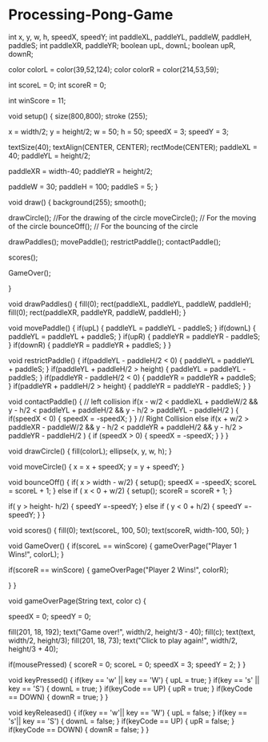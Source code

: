 # Processing-Pong-Game
 int x, y, w, h, speedX, speedY;
int paddleXL, paddleYL, paddleW, paddleH, paddleS;
int paddleXR, paddleYR;
boolean upL, downL;
boolean upR, downR;

color colorL = color(39,52,124);
color colorR = color(214,53,59);

int scoreL = 0;
int scoreR = 0;

int winScore = 11;

void setup() {
  size(800,800);
  stroke (255);
  
  x = width/2;
  y = height/2;
  w = 50;
  h = 50;
  speedX = 3;
  speedY = 3;
  
  textSize(40);
  textAlign(CENTER, CENTER);
  rectMode(CENTER);
  paddleXL = 40;
  paddleYL = height/2;
  
  paddleXR = width-40;
  paddleYR = height/2;
  
  paddleW = 30;
  paddleH = 100;
  paddleS = 5;
}

void draw() {
   background(255);
   smooth();

   drawCircle(); //For the drawing of the circle
   moveCircle(); // For the moving of the circle
   bounceOff(); // For the bouncing of the circle
   
   drawPaddles();
   movePaddle();
   restrictPaddle();
   contactPaddle();
   
   scores();
   
   GameOver();
   
}

void drawPaddles() {
  fill(0);
  rect(paddleXL, paddleYL, paddleW, paddleH);
  fill(0);
  rect(paddleXR, paddleYR, paddleW, paddleH);
}

void movePaddle() {
  if(upL) {
     paddleYL = paddleYL - paddleS;
  }
  if(downL) {
    paddleYL = paddleYL + paddleS;
  }
    if(upR) {
     paddleYR = paddleYR - paddleS;
  }
  if(downR) {
    paddleYR = paddleYR + paddleS;
  }
}


void restrictPaddle() {
  if(paddleYL - paddleH/2 < 0) {
    paddleYL = paddleYL + paddleS;
  }
  if(paddleYL + paddleH/2 > height) {
    paddleYL = paddleYL - paddleS;
  }
  if(paddleYR - paddleH/2 < 0) {
    paddleYR = paddleYR + paddleS;
  }
  if(paddleYR + paddleH/2 > height) {
    paddleYR = paddleYR - paddleS;
  }
}

void contactPaddle() {
  // left collision
  if(x - w/2 < paddleXL + paddleW/2 && y - h/2 < paddleYL + paddleH/2 && y - h/2 > paddleYL - paddleH/2 ) {
    if(speedX < 0) {
      speedX = -speedX;
    }
  }
  // Right Collision
  else if(x + w/2 > paddleXR - paddleW/2 && y - h/2 < paddleYR + paddleH/2 && y - h/2 > paddleYR - paddleH/2 ) {
    if (speedX > 0) {
      speedX = -speedX;
    }
  }
}


void drawCircle() {
  fill(colorL);
  ellipse(x, y, w, h);
}

void moveCircle() {
  x = x + speedX;
  y = y + speedY;
}

void bounceOff() {
  if( x > width - w/2) {
    setup();
    speedX = -speedX;
    scoreL = scoreL + 1;
  } else if ( x < 0 + w/2) {
    setup();
    scoreR = scoreR + 1;
  }
  
  if( y > height- h/2) {
    speedY =-speedY;
  }
  else if ( y < 0 + h/2) {
    speedY =-speedY;
  }
}

void scores() {
  fill(0);
  text(scoreL, 100, 50);
  text(scoreR, width-100, 50);
}

void GameOver() {
  if(scoreL == winScore) { 
    gameOverPage("Player 1 Wins!", colorL);
  }
  
  if(scoreR == winScore) {
    gameOverPage("Player 2 Wins!", colorR);
    
  }
}

void gameOverPage(String text, color c) {
  
  speedX = 0;
  speedY = 0;
  
  fill(201, 18, 192);
  text("Game over!", width/2, height/3 - 40);
  fill(c);
  text(text, width/2, height/3);
  fill(201, 18, 73);
  text("Click to play again!", width/2, height/3 + 40);
  
  if(mousePressed) {
    scoreR = 0;
    scoreL = 0;
    speedX = 3;
    speedY = 2;
  } 
}


void keyPressed() {
  if(key == 'w' || key == 'W') {
    upL = true;
  }
  if(key == 's' || key == 'S') {
    downL = true;
  }
   if(keyCode == UP) {
    upR = true;
  }
  if(keyCode == DOWN) {
    downR = true;
  }
}

void keyReleased() {
  if(key == 'w'|| key == 'W') {
    upL = false;
  }
  if(key == 's'|| key == 'S') {
    downL = false;
  }
    if(keyCode == UP) {
    upR = false;
  }
  if(keyCode == DOWN) {
    downR = false;
  }
}
